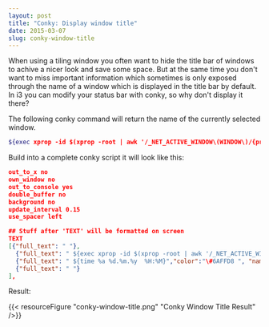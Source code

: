 ```yaml
---
layout: post
title: "Conky: Display window title"
date: 2015-03-07
slug: conky-window-title
---
```


When using a tiling window you often want to hide the title bar of windows to achive a nicer look and save some space. But at the same time you don't want to miss important information which sometimes is only exposed through the name of a window which is displayed in the title bar by default. In i3 you can modify your status bar with conky, so why don't display it there?

The following conky command will return the name of the currently selected window.

```bash
${exec xprop -id $(xprop -root | awk '/_NET_ACTIVE_WINDOW\(WINDOW\)/{print $NF}') | awk '/_NET_WM_NAME/{$1=$2="";print}' | tr -s ' ' | awk '{print substr($0, 3, length($0) - 3)}'} 
```


Build into a complete conky script it will look like this:

```json
out_to_x no
own_window no
out_to_console yes
double_buffer no
background no
update_interval 0.15
use_spacer left

## Stuff after 'TEXT' will be formatted on screen
TEXT
[{"full_text": " "},
  {"full_text": " ${exec xprop -id $(xprop -root | awk '/_NET_ACTIVE_WINDOW\(WINDOW\)/{print $NF}') | awk '/_NET_WM_NAME/{$1=$2="";print}' | tr -s ' ' | awk '{print substr($0, 3, length($0) - 3)}'} ", "name":"window"},
  {"full_text": " ${time %a %d.%m.%y  %H:%M}","color":"\#6AFFD8 ", "name":"time"},
  {"full_text": " "}
],
```
Result:

{{< resourceFigure "conky-window-title.png" "Conky Window Title Result" />}}
